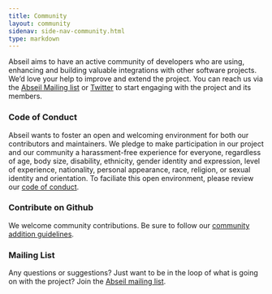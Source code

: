 ```yaml
---
title: Community
layout: community
sidenav: side-nav-community.html
type: markdown
---
```


Abseil aims to have an active community of developers who are using, enhancing
and building valuable integrations with other software projects. We’d love your
help to improve and extend the project. You can reach us via the
<a href="https://groups.google.com/forum/#!forum/abseil-io">Abseil Mailing
list</a> or <a href="https://twitter.com/abseilio">Twitter</a> to start engaging
with the project and its members.

### Code of Conduct

Abseil wants to foster an open and welcoming environment for both our
contributors and maintainers. We pledge to make participation in our project and
our community a harassment-free experience for everyone, regardless of age, body
size, disability, ethnicity, gender identity and expression, level of
experience, nationality, personal appearance, race, religion, or sexual identity
and orientation. To faciliate this open environment, please review our
<a href="{{ site.baseurl }}/community/code-of-conduct">code of conduct</a>.

### Contribute on Github

We welcome community contributions. Be sure to follow our
<a href= "https://github.com/abseil/abseil-cpp/blob/master/CONTRIBUTING.md" target="_blank">community
addition guidelines</a>.

### Mailing List

Any questions or suggestions? Just want to be in the loop of what is going on
with the project? Join the
<a href="https://groups.google.com/forum/#!forum/abseil-io">Abseil mailing
list</a>.
